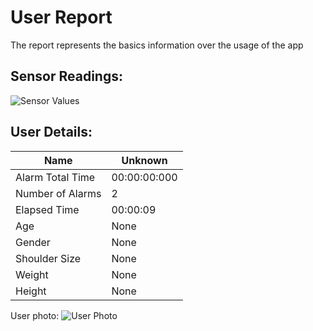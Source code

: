# User Report
The report represents the basics information over the usage of the app
## Sensor Readings:
![Sensor Values](C:\Users\icadmin\user_ui\gui/data/img/graphs/graph_20240828164300_-1.png)
## User Details:
| Name | Unknown   |
| --- | --- |
| Alarm Total Time | 00:00:00:000 |
| Number of Alarms | 2 |
| Elapsed Time | 00:00:09 |
| Age | None |
| Gender | None |
| Shoulder Size | None |
| Weight | None |
| Height | None |
User photo:
![User Photo](C:\Users\icadmin\user_ui\gui/data/img/user_photo.jpeg)
